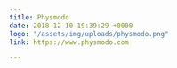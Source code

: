 ```yaml
---
title: Physmodo
date: 2018-12-10 19:39:29 +0000
logo: "/assets/img/uploads/physmodo.png"
link: https://www.physmodo.com

---
```

